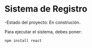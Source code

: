 <h1> Sistema de Registro  </h1>

-Estado del proyecto: En construción.

Para ejecutar el sistema, debes poner:

```npm install react```
